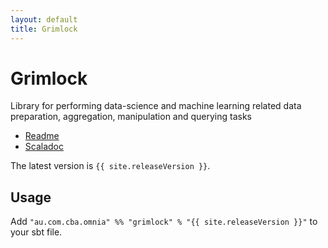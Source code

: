 ```yaml
---
layout: default
title: Grimlock
---
```


Grimlock
=======

Library for performing data-science and machine learning related data preparation, aggregation, manipulation and querying tasks

* [Readme](https://github.com/CommBank/grimlock/)
* [Scaladoc](/grimlock/latest/api/index.html)

The latest version is `{{ site.releaseVersion }}`.

Usage
-----

Add `"au.com.cba.omnia" %% "grimlock" % "{{ site.releaseVersion }}"` to your sbt file.
